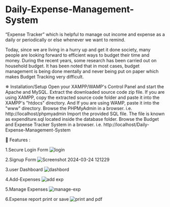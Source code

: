 # Daily-Expense-Management-System
“Expense Tracker” which is helpful to manage out income and expense as a daily or periodically or else whenever we want to remind.

Today, since we are living in a hurry up and get it done society, many people are looking forward to efficient ways to budget their time and money. During the recent years, some research has been carried out on household budget. It has been noted that in most cases, budget management is being done mentally and never being put on paper which makes Budget Tracking very difficult.

✵ Installation/Setup
Open your XAMPP/WAMP's Control Panel and start the Apache and MySQL.
Extract the downloaded source code zip file.
If you are using XAMPP, copy the extracted source code folder and paste it into the XAMPP's "htdocs" directory. And If you are using WAMP, paste it into the "www" directory.
Browse the PHPMyAdmin in a browser. i.e. http://localhost/phpmyadmin
Import the provided SQL file. The file is known as expenditure.sql located inside the database folder.
Browse the Budget and Expense Tracker System in a browser. i.e. http://localhost/Daily-Expense-Management-System

💫 Features :

1.Secure Login Form
![login](https://github.com/Aman-dude/Daily-Expense-Management-System/assets/166608669/2e42a846-3c5d-45ce-9bbf-6deac4de32df)


2.Signup Form
![Screenshot 2024-03-24 121229](https://github.com/Aman-dude/Daily-Expense-Management-System/assets/166608669/33a0b737-eff8-4929-80f5-f0b072117bd2)


3.user Dashboard
![dashbord](https://github.com/Aman-dude/Daily-Expense-Management-System/assets/166608669/427b232b-79d7-4127-b473-407082aa3238)

4.Add-Expenses
![add exp](https://github.com/Aman-dude/Daily-Expense-Management-System/assets/166608669/445cf6f1-37bb-4c08-866d-6cf40c7a303b)

5.Manage Expenses
![manage-exp](https://github.com/Aman-dude/Daily-Expense-Management-System/assets/166608669/32bc2fa0-69b0-4de7-b4a3-6710eacf022f)

6.Expense report print or save
![print and pdf](https://github.com/Aman-dude/Daily-Expense-Management-System/assets/166608669/add7fe87-6fa0-4ff3-bfd0-ddb5133463f9)

